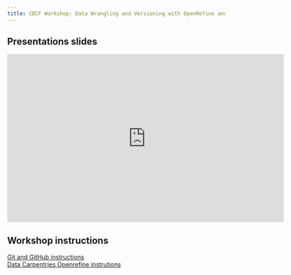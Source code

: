 ```yaml
---
title: CDCF Workshop: Data Wrangling and Versioning with OpenRefine and GitHub
---
```


## Presentations slides
<iframe src="https://docs.google.com/presentation/d/e/2PACX-1vRBTYQtYBdfn6CyA5Io-_UNdUNg-gN7yY8SOKESKpLOnhF2JsKyLJoslYBernz8OVcxtqpxRWi3iuRa/embed?start=false&loop=false&delayms=3000" frameborder="0" width="640" height="389" allowfullscreen="true" mozallowfullscreen="true" webkitallowfullscreen="true"></iframe>

## Workshop instructions
[Git and GitHub instructions](Instructions.md)  
[Data Carpentries Openrefine instrutions](https://datacarpentry.org/openrefine-socialsci/01-introduction/index.html)
